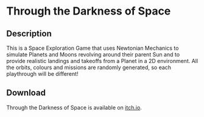 # Through the Darkness of Space

## Description
This is a Space Exploration Game that uses Newtonian Mechanics to simulate Planets and Moons revolving around their parent Sun and to provide realistic landings and takeoffs from a Planet in a 2D environment.
All the orbits, colours and missions are randomly generated, so each playthrough will be different!

## Download
Through the Darkness of Space is available on [itch.io](https://vladzat.itch.io/through-darkness).
